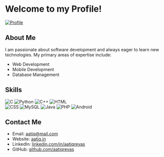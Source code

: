 <!DOCTYPE html>
<html lang="en">
<body>

  <div id="header">
    <h1>Welcome to my Profile!</h1>
    <a href="https://x.com/aatiqreyas" target="_blank">
      <img id="profile-img" src="https://img.shields.io/badge/aatiqreyas-black?style=for-the-badge&logo=x" alt="Profile">
    </a>
  </div>

  <div id="about-me">
    <h2>About Me</h2>
    <p>I am passionate about software development and always eager to learn new technologies. My primary areas of expertise include:</p>
    <ul>
      <li>Web Development</li>
      <li>Mobile Development</li>
      <li>Database Management</li>
    </ul>
  </div>

  <div id="skills">
    <h2>Skills</h2>
    <p>
      <img class="skill-badge" src="https://img.shields.io/badge/C-black?style=for-the-badge&logo=c&logoColor=f5f5f5" alt="C">
      <img class="skill-badge" src="https://img.shields.io/badge/Python-black?style=for-the-badge&logo=python&logoColor=f5f5f5" alt="Python">
      <img class="skill-badge" src="https://img.shields.io/badge/C++-black?style=for-the-badge&logo=c%2B%2B&logoColor=f5f5f5" alt="C++">
      <img class="skill-badge" src="https://img.shields.io/badge/HTML-black?style=for-the-badge&logo=HMTL5&logoColor=f5f5f5" alt="HTML">
<br>
      <img class="skill-badge" src="https://img.shields.io/badge/CSS-black?style=for-the-badge&logo=CSS3&logoColor=f5f5f5" alt="CSS">
      <img class="skill-badge" src="https://img.shields.io/badge/MySQL-black?style=for-the-badge&logo=mysql&logoColor=f5f5f5" alt="MySQL">
      <img class="skill-badge" src="https://img.shields.io/badge/Java-black?style=for-the-badge&logo=openjdk&logoColor=f5f5f5" alt="Java">
      <img class="skill-badge" src="https://img.shields.io/badge/PHP-black?style=for-the-badge&logo=php&logoColor=f5f5f5" alt="PHP">
      <img class="skill-badge" src="https://img.shields.io/badge/Android-black?style=for-the-badge&logo=android&logoColor=f5f5f5" alt="Android">
    </p>
  </div>

  <div id="contact">
    <h2>Contact Me</h2>
    <ul>
      <li>Email: <a href="mailto:aatiq@mail.com">aatiq@mail.com</a></li>
      <li>Website: <a href="https://aatiq.in">aatiq.in</a></li>
      <li>LinkedIn: <a href="https://linkedin.com/in/aatiqreyas">linkedin.com/in/aatiqreyas</a></li>
      <li>GitHub: <a href="https://github.com/aatiqreyas">github.com/aatiqreyas</a></li>
    </ul>
  </div>

</body>
</html>
